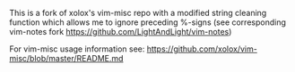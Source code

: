 This is a fork of xolox's vim-misc repo with a modified string cleaning
function which allows me to ignore preceding %-signs (see corresponding
vim-notes fork https://github.com/LightAndLight/vim-notes)

For vim-misc usage information see: https://github.com/xolox/vim-misc/blob/master/README.md
